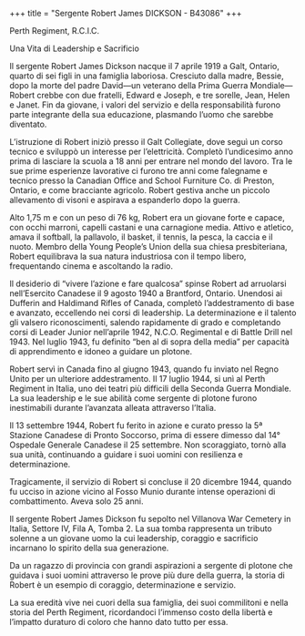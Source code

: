 +++
title = "Sergente Robert James DICKSON - B43086"
+++

Perth Regiment, R.C.I.C.

Una Vita di Leadership e Sacrificio

Il sergente Robert James Dickson nacque il 7 aprile 1919 a Galt, Ontario, quarto di sei figli in una famiglia laboriosa. Cresciuto dalla madre, Bessie, dopo la morte del padre David—un veterano della Prima Guerra Mondiale—Robert crebbe con due fratelli, Edward e Joseph, e tre sorelle, Jean, Helen e Janet. Fin da giovane, i valori del servizio e della responsabilità furono parte integrante della sua educazione, plasmando l’uomo che sarebbe diventato.

L’istruzione di Robert iniziò presso il Galt Collegiate, dove seguì un corso tecnico e sviluppò un interesse per l’elettricità. Completò l’undicesimo anno prima di lasciare la scuola a 18 anni per entrare nel mondo del lavoro. 
Tra le sue prime esperienze lavorative ci furono tre anni come falegname e tecnico presso la Canadian Office and School Furniture Co. di Preston, Ontario, e come bracciante agricolo. 
Robert gestiva anche un piccolo allevamento di visoni e aspirava a espanderlo dopo la guerra.

Alto 1,75 m e con un peso di 76 kg, Robert era un giovane forte e capace, con occhi marroni, capelli castani e una carnagione media. Attivo e atletico, amava il softball, la pallavolo, il basket, il tennis, la pesca, la caccia e il nuoto. Membro della Young People’s Union della sua chiesa presbiteriana, Robert equilibrava la sua natura industriosa con il tempo libero, frequentando cinema e ascoltando la radio.

Il desiderio di “vivere l’azione e fare qualcosa” spinse Robert ad arruolarsi nell’Esercito Canadese il 9 agosto 1940 a Brantford, Ontario. Unendosi ai Dufferin and Haldimand Rifles of Canada, completò l’addestramento di base e avanzato, eccellendo nei corsi di leadership. 
La determinazione e il talento gli valsero riconoscimenti, salendo rapidamente di grado e completando corsi di Leader Junior nell’aprile 1942, N.C.O. Regimental e di Battle Drill nel 1943. 
Nel luglio 1943, fu definito “ben al di sopra della media” per capacità di apprendimento e idoneo a guidare un plotone.

Robert servì in Canada fino al giugno 1943, quando fu inviato nel Regno Unito per un ulteriore addestramento. 
Il 17 luglio 1944, si unì al Perth Regiment in Italia, uno dei teatri più difficili della Seconda Guerra Mondiale. La sua leadership e le sue abilità come sergente di plotone furono inestimabili durante l’avanzata alleata attraverso l’Italia.

Il 13 settembre 1944, Robert fu ferito in azione e curato presso la 5ª Stazione Canadese di Pronto Soccorso, prima di essere dimesso dal 14° Ospedale Generale Canadese il 25 settembre. Non scoraggiato, tornò alla sua unità, continuando a guidare i suoi uomini con resilienza e determinazione.

Tragicamente, il servizio di Robert si concluse il 20 dicembre 1944, quando fu ucciso in azione vicino al Fosso Munio durante intense operazioni di combattimento. 
Aveva solo 25 anni.

Il sergente Robert James Dickson fu sepolto nel Villanova War Cemetery in Italia, Settore IV, Fila A, Tomba 2. 
La sua tomba rappresenta un tributo solenne a un giovane uomo la cui leadership, coraggio e sacrificio incarnano lo spirito della sua generazione.

Da un ragazzo di provincia con grandi aspirazioni a sergente di plotone che guidava i suoi uomini attraverso le prove più dure della guerra, la storia di Robert è un esempio di coraggio, determinazione e servizio.

La sua eredità vive nei cuori della sua famiglia, dei suoi commilitoni e nella storia del Perth Regiment, ricordandoci l’immenso costo della libertà e l’impatto duraturo di coloro che hanno dato tutto per essa.
